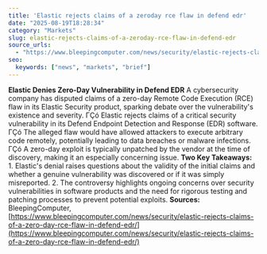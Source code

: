 ```yaml
---
title: 'Elastic rejects claims of a zeroday rce flaw in defend edr'
date: "2025-08-19T18:28:34"
category: "Markets"
slug: elastic-rejects-claims-of-a-zeroday-rce-flaw-in-defend-edr
source_urls:
  - "https://www.bleepingcomputer.com/news/security/elastic-rejects-claims-of-a-zero-day-rce-flaw-in-defend-edr/"
seo:
  keywords: ["news", "markets", "brief"]
---
```

**Elastic Denies Zero-Day Vulnerability in Defend EDR**  A cybersecurity company has disputed claims of a zero-day Remote Code Execution (RCE) flaw in its Elastic Security product, sparking debate over the vulnerability's existence and severity.  ΓÇó Elastic rejects claims of a critical security vulnerability in its Defend Endpoint Detection and Response (EDR) software. ΓÇó The alleged flaw would have allowed attackers to execute arbitrary code remotely, potentially leading to data breaches or malware infections. ΓÇó A zero-day exploit is typically unpatched by the vendor at the time of discovery, making it an especially concerning issue.  **Two Key Takeaways:**  1.  Elastic's denial raises questions about the validity of the initial claims and whether a genuine vulnerability was discovered or if it was simply misreported. 2.  The controversy highlights ongoing concerns over security vulnerabilities in software products and the need for rigorous testing and patching processes to prevent potential exploits.  **Sources:** BleepingComputer, [https://www.bleepingcomputer.com/news/security/elastic-rejects-claims-of-a-zero-day-rce-flaw-in-defend-edr/](https://www.bleepingcomputer.com/news/security/elastic-rejects-claims-of-a-zero-day-rce-flaw-in-defend-edr/) 
